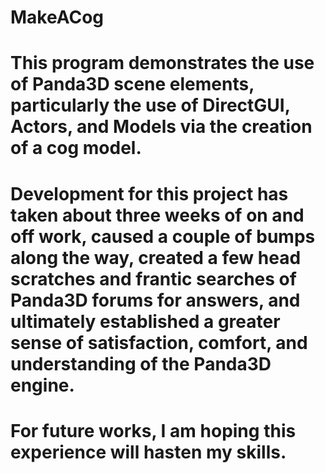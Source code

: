 # MakeACog
# This program demonstrates the use of Panda3D scene elements, particularly the use of DirectGUI, Actors, and Models via the creation of a cog model.
# Development for this project has taken about three weeks of on and off work, caused a couple of bumps along the way, created a few head scratches and frantic searches of Panda3D forums for answers, and ultimately established a greater sense of satisfaction, comfort, and understanding of the Panda3D engine.
# For future works, I am hoping this experience will hasten my skills.
